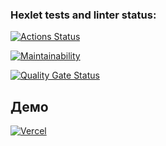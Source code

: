 ### Hexlet tests and linter status:
[![Actions Status](https://github.com/Max-climber/frontend-project-11/actions/workflows/hexlet-check.yml/badge.svg)](https://github.com/Max-climber/frontend-project-11/actions)

[![Maintainability](https://qlty.sh/badges/1c83e753-f619-4b9c-a828-c94934304ef5/maintainability.svg)](https://qlty.sh/gh/Max-climber/projects/frontend-project-11)

[![Quality Gate Status](https://sonarcloud.io/api/project_badges/measure?project=Max-climber_frontend-project-11&metric=alert_status)](https://sonarcloud.io/summary/new_code?id=Max-climber_frontend-project-11)
## Демо
[![Vercel](https://img.shields.io/badge/Vercel-Deployed-blue)](https://frontend-project-11-seven-wheat.vercel.app)